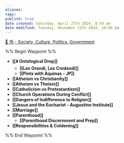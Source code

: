 ```yaml
---
aliases: 
tags: 
publish: true
date created: Saturday, April 27th 2024, 8:54 pm
date modified: Tuesday, November 12th 2024, 10:06 pm
---
```


[📁 16 - Society, Culture, Politics, Government](../📁%2016%20-%20Society,%20Culture,%20Politics,%20Government/📁%2016%20-%20Society,%20Culture,%20Politics,%20Government.md)

%% Begin Waypoint %%
- **[[⬇️ Ontological Drop]]**
	- **[[Lex Orandi, Lex Credendi]]**
	- **[[Pints with Aquinas - JP]]**
- **[[Atheism vs Christianity]]**
- **[[Atheism vs Theism]]**
- **[[Catholicism vs Protestantism]]**
- **[[Church Operations During Conflict]]**
- **[[Dangers of Indifference to Religion]]**
- **[[Jesus and the Eucharist - Augustine Institute]]**
- **[[Marriage]]**
- **[[Parenthood]]**
	- **[[Parenthood Discernment and Prep]]**
- **[[Responsibilities & Coldening]]**

%% End Waypoint %%